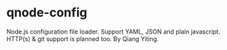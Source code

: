 # qnode-config

Node.js configuration file loader. Support YAML, JSON and plain javascript. HTTP(s) & git support is planned too. By Qiang Yiting.
